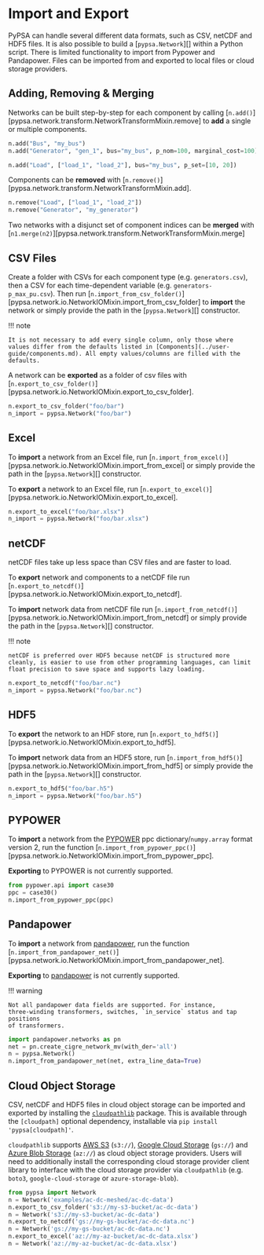 # Import and Export

PyPSA can handle several different data formats, such as CSV, netCDF and HDF5
files. It is also possible to build a [`pypsa.Network`][] within a Python
script. There is limited functionality to import from Pypower and Pandapower.
Files can be imported from and exported to local files or cloud storage
providers.

## Adding, Removing & Merging

Networks can be built step-by-step for each component by calling 
[`n.add()`][pypsa.network.transform.NetworkTransformMixin.remove] to **add** a single or multiple components.

```py
n.add("Bus", "my_bus")
n.add("Generator", "gen_1", bus="my_bus", p_nom=100, marginal_cost=100)
```

```py
n.add("Load", ["load_1", "load_2"], bus="my_bus", p_set=[10, 20])
```

Components can be **removed** with [`n.remove()`][pypsa.network.transform.NetworkTransformMixin.add].

```py
n.remove("Load", ["load_1", "load_2"])
n.remove("Generator", "my_generator")
```

Two networks with a disjunct set of component indices can be **merged** with [`n1.merge(n2)`][pypsa.network.transform.NetworkTransformMixin.merge]

## CSV Files

Create a folder with CSVs for each component type (e.g. `generators.csv`), then a CSV for each time-dependent variable (e.g.
`generators-p_max_pu.csv`). Then run
[`n.import_from_csv_folder()`][pypsa.network.io.NetworkIOMixin.import_from_csv_folder] to **import** the network or simply provide the path in the [`pypsa.Network`][] constructor.

!!! note

    It is not necessary to add every single column, only those where values differ from the defaults listed in [Components](../user-guide/components.md). All empty values/columns are filled with the defaults.

A network can be **exported** as a folder of csv files with [`n.export_to_csv_folder()`][pypsa.network.io.NetworkIOMixin.export_to_csv_folder].

```py
n.export_to_csv_folder("foo/bar")
n_import = pypsa.Network("foo/bar")
```

## Excel

To **import** a network from an Excel file, run [`n.import_from_excel()`][pypsa.network.io.NetworkIOMixin.import_from_excel] or simply provide the path in the [`pypsa.Network`][] constructor.

To **export** a network to an Excel file, run [`n.export_to_excel()`][pypsa.network.io.NetworkIOMixin.export_to_excel].

```py
n.export_to_excel("foo/bar.xlsx")
n_import = pypsa.Network("foo/bar.xlsx")
```

## netCDF

netCDF files take up less space than CSV files and are faster to load.

To **export** network and components to a netCDF file run [`n.export_to_netcdf()`][pypsa.network.io.NetworkIOMixin.export_to_netcdf].

To **import** network data from netCDF file run [`n.import_from_netcdf()`][pypsa.network.io.NetworkIOMixin.import_from_netcdf]  or simply provide the path in the [`pypsa.Network`][] constructor.

!!! note

    netCDF is preferred over HDF5 because netCDF is structured more
    cleanly, is easier to use from other programming languages, can limit
    float precision to save space and supports lazy loading.

```py
n.export_to_netcdf("foo/bar.nc")
n_import = pypsa.Network("foo/bar.nc")
```

## HDF5

To **export** the network to an HDF store, run [`n.export_to_hdf5()`][pypsa.network.io.NetworkIOMixin.export_to_hdf5].

To **import** network data from an HDF5 store, run [`n.import_from_hdf5()`][pypsa.network.io.NetworkIOMixin.import_from_hdf5] or simply provide the path in the [`pypsa.Network`][] constructor.

```py
n.export_to_hdf5("foo/bar.h5")
n_import = pypsa.Network("foo/bar.h5")
```

## PYPOWER

To **import** a network from the [PYPOWER](https://github.com/rwl/PYPOWER)  ppc dictionary/`numpy.array` format
version 2, run the function [`n.import_from_pypower_ppc()`][pypsa.network.io.NetworkIOMixin.import_from_pypower_ppc].

**Exporting** to PYPOWER is not currently supported.

```py
from pypower.api import case30
ppc = case30()
n.import_from_pypower_ppc(ppc)
```

## Pandapower

To **import** a network from [pandapower](http://www.pandapower.org/), run the function [`n.import_from_pandapower_net()`][pypsa.network.io.NetworkIOMixin.import_from_pandapower_net].

**Exporting** to [pandapower](http://www.pandapower.org/) is not currently supported.

!!! warning 

    Not all pandapower data fields are supported. For instance,
    three-winding transformers, switches, `in_service` status and tap positions
    of transformers.

```py
import pandapower.networks as pn
net = pn.create_cigre_network_mv(with_der='all')
n = pypsa.Network()
n.import_from_pandapower_net(net, extra_line_data=True)
```

## Cloud Object Storage

CSV, netCDF and HDF5 files in cloud object storage can be imported and exported
by installing the [`cloudpathlib`](https://cloudpathlib.drivendata.org/stable/)
package. This is available through the `[cloudpath]` optional dependency,
installable via `pip install 'pypsa[cloudpath]'`.

`cloudpathlib` supports [AWS S3](https://aws.amazon.com/s3/) (`s3://`), [Google
Cloud Storage](https://cloud.google.com/storage) (`gs://`) and [Azure Blob
Storage](https://azure.microsoft.com/en-us/products/storage/blobs) (`az://`) as
cloud object storage providers. Users will need to additionally install the
corresponding cloud storage provider client library to interface with the cloud
storage provider via `cloudpathlib` (e.g. `boto3`, `google-cloud-storage` or
`azure-storage-blob`).

```python
from pypsa import Network
n = Network('examples/ac-dc-meshed/ac-dc-data')
n.export_to_csv_folder('s3://my-s3-bucket/ac-dc-data')
n = Network('s3://my-s3-bucket/ac-dc-data')
n.export_to_netcdf('gs://my-gs-bucket/ac-dc-data.nc')
n = Network('gs://my-gs-bucket/ac-dc-data.nc')
n.export_to_excel('az://my-az-bucket/ac-dc-data.xlsx')
n = Network('az://my-az-bucket/ac-dc-data.xlsx')
```